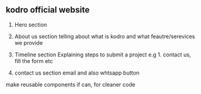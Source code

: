 ## kodro official website

1. Hero section

2. About us section
telling about what is kodro and what feautre/serevices we provide

3. Timeline section
Explaining steps to submit a project e.g 1. contact us, fill the form etc

4. contact us section
email and also whtsapp button

make reusable components if can, for cleaner code